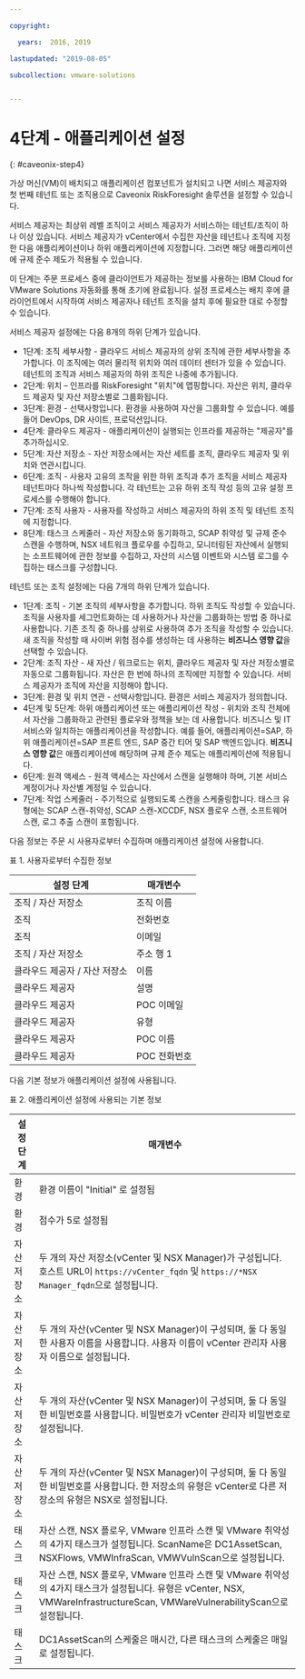 ```yaml
---

copyright:

  years:  2016, 2019

lastupdated: "2019-08-05"

subcollection: vmware-solutions


---
```


# 4단계 - 애플리케이션 설정
{: #caveonix-step4}

가상 머신(VM)이 배치되고 애플리케이션 컴포넌트가 설치되고 나면 서비스 제공자와 첫 번째 테넌트 또는 조직용으로 Caveonix RiskForesight 솔루션을 설정할 수 있습니다.

서비스 제공자는 최상위 레벨 조직이고 서비스 제공자가 서비스하는 테넌트/조직이 하나 이상 있습니다. 서비스 제공자가 vCenter에서 수집한 자산을 테넌트나 조직에 지정한 다음 애플리케이션이나 하위 애플리케이션에 지정합니다. 그러면 해당 애플리케이션에 규제 준수 제도가 적용될 수 있습니다.

이 단계는 주문 프로세스 중에 클라이언트가 제공하는 정보를 사용하는 IBM Cloud for VMware Solutions 자동화를 통해 초기에 완료됩니다. 설정 프로세스는 배치 후에 클라이언트에서 시작하여 서비스 제공자나 테넌트 조직을 설치 후에 필요한 대로 수정할 수 있습니다.

서비스 제공자 설정에는 다음 8개의 하위 단계가 있습니다.
-	1단계: 조직 세부사항 - 클라우드 서비스 제공자의 상위 조직에 관한 세부사항을 추가합니다. 이 조직에는 여러 물리적 위치와 여러 데이터 센터가 있을 수 있습니다. 테넌트의 조직과 서비스 제공자의 하위 조직은 나중에 추가됩니다.
-	2단계: 위치 – 인프라를 RiskForesight "위치"에 맵핑합니다. 자산은 위치, 클라우드 제공자 및 자산 저장소별로 그룹화됩니다.
-	3단계: 환경 - 선택사항입니다. 환경을 사용하여 자산을 그룹화할 수 있습니다. 예를 들어 DevOps, DR 사이트, 프로덕션입니다.
-	4단계: 클라우드 제공자 - 애플리케이션이 실행되는 인프라를 제공하는 "제공자"를 추가하십시오.
-	5단계: 자산 저장소 - 자산 저장소에서는 자산 세트를 조직, 클라우드 제공자 및 위치와 연관시킵니다.
-	6단계: 조직 - 사용자 고유의 조작을 위한 하위 조직과 추가 조직을 서비스 제공자 테넌트마다 하나씩 작성합니다. 각 테넌트는 고유 하위 조직 작성 등의 고유 설정 프로세스를 수행해야 합니다.
-	7단계: 조직 사용자 - 사용자를 작성하고 서비스 제공자의 하위 조직 및 테넌트 조직에 지정합니다.
-	8단계: 태스크 스케줄러 - 자산 저장소와 동기화하고, SCAP 취약성 및 규제 준수 스캔을 수행하며, NSX 네트워크 플로우를 수집하고, 모니터링된 자산에서 실행되는 소프트웨어에 관한 정보를 수집하고, 자산의 시스템 이벤트와 시스템 로그를 수집하는 태스크를 구성합니다.

테넌트 또는 조직 설정에는 다음 7개의 하위 단계가 있습니다.

- 1단계: 조직 - 기본 조직의 세부사항을 추가합니다. 하위 조직도 작성할 수 있습니다. 조직을 사용자를 세그먼트화하는 데 사용하거나 자산을 그룹화하는 방법 중 하나로 사용합니다. 기존 조직 중 하나를 상위로 사용하여 추가 조직을 작성할 수 있습니다. 새 조직을 작성할 때 사이버 위험 점수를 생성하는 데 사용하는 **비즈니스 영향 값**을 선택할 수 있습니다.
- 2단계: 조직 자산 - 새 자산 / 워크로드는 위치, 클라우드 제공자 및 자산 저장소별로 자동으로 그룹화됩니다. 자산은 한 번에 하나의 조직에만 지정할 수 있습니다. 서비스 제공자가 조직에 자산을 지정해야 합니다.
- 3단계: 환경 및 위치 연관 - 선택사항입니다. 환경은 서비스 제공자가 정의합니다.
- 4단계 및 5단계: 하위 애플리케이션 또는 애플리케이션 작성 - 위치와 조직 전체에서 자산을 그룹화하고 관련된 플로우와 정책을 보는 데 사용합니다. 비즈니스 및 IT 서비스와 일치하는 애플리케이션을 작성합니다. 예를 들어, 애플리케이션=SAP, 하위 애플리케이션=SAP 프론트 엔드, SAP 중간 티어 및 SAP 백엔드입니다. **비즈니스 영향 값**은 애플리케이션에 해당하며 규제 준수 제도는 애플리케이션에 적용됩니다.
- 6단계: 원격 액세스 - 원격 액세스는 자산에서 스캔을 실행해야 하며, 기본 서비스 계정이거나 자산별 계정일 수 있습니다.
- 7단계: 작업 스케줄러 - 주기적으로 실행되도록 스캔을 스케줄링합니다. 태스크 유형에는 SCAP 스캔-취약성, SCAP 스캔-XCCDF, NSX 플로우 스캔, 소프트웨어 스캔, 로그 추출 스캔이 포함됩니다.

다음 정보는 주문 시 사용자로부터 수집하며 애플리케이션 설정에 사용합니다.

표 1. 사용자로부터 수집한 정보

|설정 단계 |매개변수 |
|---|---|
|조직 / 자산 저장소  |조직 이름 |
|조직 |전화번호 |
|조직 |이메일 |
|조직 / 자산 저장소 |주소 행 1 |
|클라우드 제공자 / 자산 저장소 |이름 |
|클라우드 제공자 |설명 |
|클라우드 제공자 |POC 이메일 |
|클라우드 제공자 |유형|
|클라우드 제공자 |POC 이름 |
|클라우드 제공자 |POC 전화번호 |

다음 기본 정보가 애플리케이션 설정에 사용됩니다.

표 2. 애플리케이션 설정에 사용되는 기본 정보

|설정 단계 |매개변수 |
|---|---|
|환경 |환경 이름이 "Initial" 로 설정됨|
|환경 | 점수가 5로 설정됨|
|자산 저장소 |두 개의 자산 저장소(vCenter 및 NSX Manager)가 구성됩니다. 호스트 URL이 `https://vCenter_fqdn` 및 `https://*NSX Manager_fqdn`으로 설정됩니다. |
|자산 저장소 |두 개의 자산(vCenter 및 NSX Manager)이 구성되며, 둘 다 동일한 사용자 이름을 사용합니다. 사용자 이름이 vCenter 관리자 사용자 이름으로 설정됩니다.|
|자산 저장소 |두 개의 자산(vCenter 및 NSX Manager)이 구성되며, 둘 다 동일한 비밀번호를 사용합니다. 비밀번호가 vCenter 관리자 비밀번호로 설정됩니다.
|자산 저장소 |두 개의 자산(vCenter 및 NSX Manager)이 구성되며, 둘 다 동일한 비밀번호를 사용합니다. 한 저장소의 유형은 vCenter로 다른 저장소의 유형은 NSX로 설정됩니다.
|태스크 |자산 스캔, NSX 플로우, VMware 인프라 스캔 및 VMware 취약성의 4가지 태스크가 설정됩니다. ScanName은 DC1AssetScan, NSXFlows, VMWInfraScan, VMWVulnScan으로 설정됩니다. |
|태스크 |자산 스캔, NSX 플로우, VMware 인프라 스캔 및 VMware 취약성의 4가지 태스크가 설정됩니다. 유형은 vCenter, NSX, VMWareInfrastructureScan, VMWareVulnerabilityScan으로 설정됩니다. |
|태스크 |DC1AssetScan의 스케줄은 매시간, 다른 태스크의 스케줄은 매일로 설정됩니다. |
